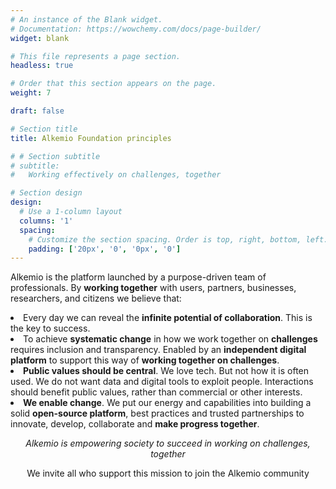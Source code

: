 ```yaml
---
# An instance of the Blank widget.
# Documentation: https://wowchemy.com/docs/page-builder/
widget: blank

# This file represents a page section.
headless: true

# Order that this section appears on the page.
weight: 7

draft: false

# Section title
title: Alkemio Foundation principles

# # Section subtitle
# subtitle:
#   Working effectively on challenges, together

# Section design
design:
  # Use a 1-column layout
  columns: '1'
  spacing:
    # Customize the section spacing. Order is top, right, bottom, left.
    padding: ['20px', '0', '0px', '0']
---
```


<p>
Alkemio is the platform launched by a purpose-driven team of professionals. By <b>working together</b> with  users, partners, businesses, researchers, and citizens we believe that: 
</p>

<li>
Every day we can reveal the <b>infinite potential of collaboration</b>. This is the key to success.
</li>
<li>
To achieve <b>systematic change</b> in how we work together on <b>challenges</b> requires inclusion and transparency. Enabled by an <b>independent digital platform</b> to support this way of <b>working together on challenges</b>.
</li>
<li>
<b>Public values should be central</b>. We love tech. But not how it is often used. We do not want data and digital tools to exploit people. Interactions should benefit public values, rather than commercial or other interests.
</li>
<li>
<b>We enable change</b>. We put our energy and capabilities into building a solid <b>open-source platform</b>, best practices and trusted partnerships to innovate, develop, collaborate and <b>make progress together</b>. 
</li>
<p align="center">
</p>
<p align="center">
<i>Alkemio is empowering society to succeed in working on challenges, together</i> </p>
<p align="center">We invite all who support this mission to join the Alkemio community
</p>
<br/>